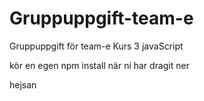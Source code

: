# Gruppuppgift-team-e
Gruppuppgift för team-e Kurs 3 javaScript

kör en egen npm install när ni har dragit ner

hejsan
